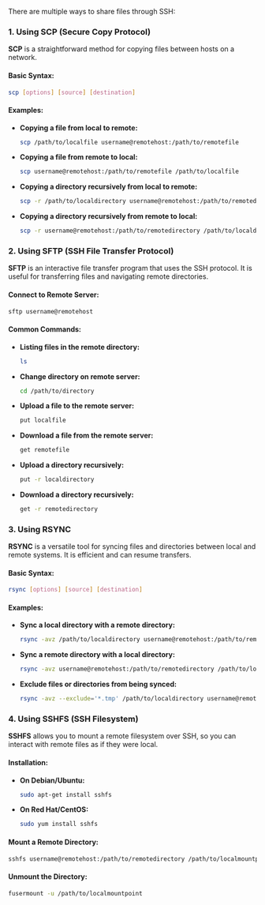 There are multiple ways to share files through SSH:

### 1. **Using SCP (Secure Copy Protocol)**

**SCP** is a straightforward method for copying files between hosts on a network.

#### Basic Syntax:

```bash
scp [options] [source] [destination]
```

#### Examples:

- **Copying a file from local to remote:**

  ```bash
  scp /path/to/localfile username@remotehost:/path/to/remotefile
  ```

- **Copying a file from remote to local:**

  ```bash
  scp username@remotehost:/path/to/remotefile /path/to/localfile
  ```

- **Copying a directory recursively from local to remote:**

  ```bash
  scp -r /path/to/localdirectory username@remotehost:/path/to/remotedirectory
  ```

- **Copying a directory recursively from remote to local:**
  ```bash
  scp -r username@remotehost:/path/to/remotedirectory /path/to/localdirectory
  ```

### 2. **Using SFTP (SSH File Transfer Protocol)**

**SFTP** is an interactive file transfer program that uses the SSH protocol. It is useful for transferring files and navigating remote directories.

#### Connect to Remote Server:

```bash
sftp username@remotehost
```

#### Common Commands:

- **Listing files in the remote directory:**

  ```bash
  ls
  ```

- **Change directory on remote server:**

  ```bash
  cd /path/to/directory
  ```

- **Upload a file to the remote server:**

  ```bash
  put localfile
  ```

- **Download a file from the remote server:**

  ```bash
  get remotefile
  ```

- **Upload a directory recursively:**

  ```bash
  put -r localdirectory
  ```

- **Download a directory recursively:**
  ```bash
  get -r remotedirectory
  ```

### 3. **Using RSYNC**

**RSYNC** is a versatile tool for syncing files and directories between local and remote systems. It is efficient and can resume transfers.

#### Basic Syntax:

```bash
rsync [options] [source] [destination]
```

#### Examples:

- **Sync a local directory with a remote directory:**

  ```bash
  rsync -avz /path/to/localdirectory username@remotehost:/path/to/remotedirectory
  ```

- **Sync a remote directory with a local directory:**

  ```bash
  rsync -avz username@remotehost:/path/to/remotedirectory /path/to/localdirectory
  ```

- **Exclude files or directories from being synced:**
  ```bash
  rsync -avz --exclude='*.tmp' /path/to/localdirectory username@remotehost:/path/to/remotedirectory
  ```

### 4. **Using SSHFS (SSH Filesystem)**

**SSHFS** allows you to mount a remote filesystem over SSH, so you can interact with remote files as if they were local.

#### Installation:

- **On Debian/Ubuntu:**

  ```bash
  sudo apt-get install sshfs
  ```

- **On Red Hat/CentOS:**
  ```bash
  sudo yum install sshfs
  ```

#### Mount a Remote Directory:

```bash
sshfs username@remotehost:/path/to/remotedirectory /path/to/localmountpoint
```

#### Unmount the Directory:

```bash
fusermount -u /path/to/localmountpoint
```
